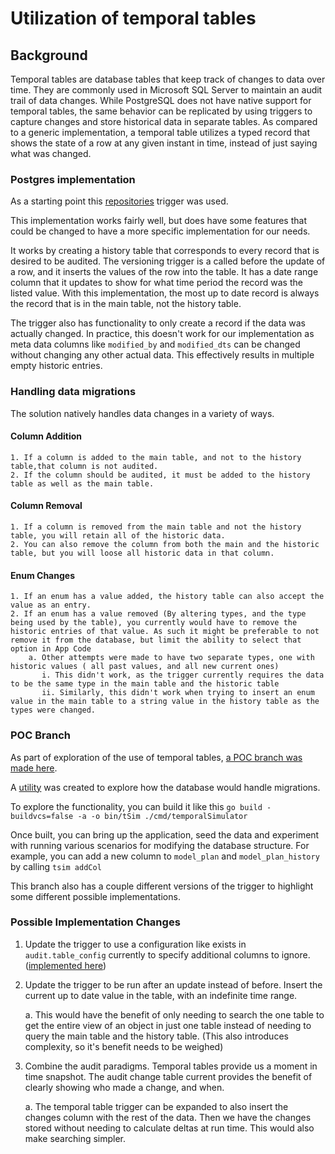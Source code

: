 # Utilization of temporal tables

## Background

Temporal tables are database tables that keep track of changes to data over time. They are commonly used in Microsoft SQL Server to maintain an audit trail of data changes. While PostgreSQL does not have native support for temporal tables, the same behavior can be replicated by using triggers to capture changes and store historical data in separate tables. As compared to a generic implementation, a temporal table utilizes a typed record that shows the state of a row at any given instant in time, instead of just saying what was changed.

### Postgres implementation
As a starting point this [repositories](https://github.com/nearform/temporal_tables/blob/master/package.json) trigger was used.

This implementation works fairly well, but does have some features that could be changed to have a more specific implementation for our needs.

It works by creating a history table that corresponds to every record that is desired to be audited. The versioning trigger is a called before the update of a row, and it inserts the values of the row into the table. It has a date range column that it updates to show for what time period the record was the listed value. With this implementation, the most up to date record is always the record that is in the main table, not the history table.

The trigger also has functionality to only create a record if the data was actually changed. In practice, this doesn't work for our implementation as meta data columns like `modified_by` and `modified_dts` can be changed without changing any other actual data. This effectively results in multiple empty historic entries.


### Handling data migrations
The solution natively handles data changes in a variety of ways.
#### Column Addition
    1. If a column is added to the main table, and not to the history table,that column is not audited.
    2. If the column should be audited, it must be added to the history table as well as the main table.


#### Column Removal
    1. If a column is removed from the main table and not the history table, you will retain all of the historic data.
    2. You can also remove the column from both the main and the historic table, but you will loose all historic data in that column.

#### Enum Changes
    1. If an enum has a value added, the history table can also accept the value as an entry.
    2. If an enum has a value removed (By altering types, and the type being used by the table), you currently would have to remove the historic entries of that value. As such it might be preferable to not remove it from the database, but limit the ability to select that option in App Code
        a. Other attempts were made to have two separate types, one with historic values ( all past values, and all new current ones)
           i. This didn't work, as the trigger currently requires the data to be the same type in the main table and the historic table
           ii. Similarly, this didn't work when trying to insert an enum value in the main table to a string value in the history table as the types were changed.


### POC Branch

As part of exploration of the use of temporal tables, [a POC branch was made here](https://github.com/CMSgov/mint-app/tree/EASI-2900/temporal_tables_poc).

A [utility](https://github.com/CMSgov/mint-app/tree/EASI-2900/temporal_tables_poc/cmd/temporalSimulator) was created to explore how the database would handle migrations.

To explore the functionality, you can build it like this ` go build -buildvcs=false -a -o bin/tSim ./cmd/temporalSimulator    `

Once built, you can bring up the application, seed the data and experiment with running various scenarios for modifying the database structure. For example, you can add a new column to `model_plan` and `model_plan_history` by calling `tsim addCol `

This branch also has a couple different versions of the trigger to highlight some different possible implementations.

### Possible Implementation Changes
1. Update the trigger to use a configuration like exists in `audit.table_config` currently to specify additional columns to ignore. ([implemented here](https://github.com/CMSgov/mint-app/blob/EASI-2900/temporal_tables_poc/migrations/V96__Temporal_Tables_Modified.sql))
2. Update the trigger to be run after an update instead of before. Insert the current up to date value in the table, with an indefinite time range.

    a. This would have the benefit of only needing to search the one table to get the entire view of an object in just one table instead of needing to query the main table and the history table. (This also introduces complexity, so it's benefit needs to be weighed)
3. Combine the audit paradigms. Temporal tables provide us a moment in time snapshot. The audit change table current provides the benefit of clearly showing who made a change, and when.

    a. The temporal table trigger can be expanded to also insert the changes column with the rest of the data. Then we have the changes stored without needing to calculate deltas at run time. This would also make searching simpler.
